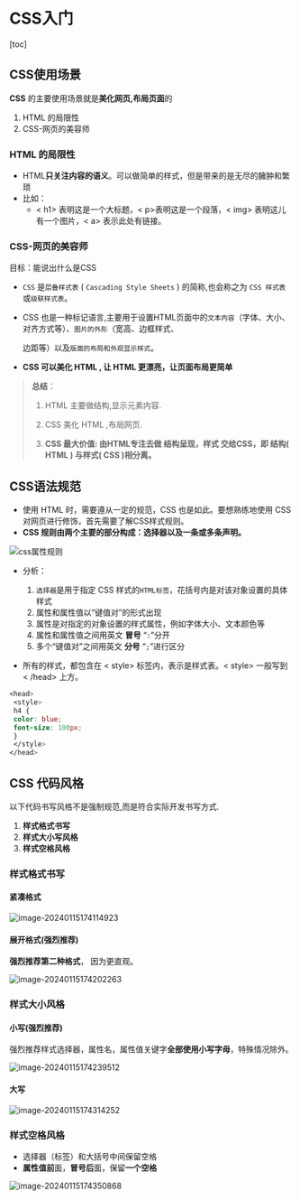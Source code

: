 # CSS入门

[toc]



## CSS使用场景

**CSS** 的主要使用场景就是**美化网页,布局页面**的

1. HTML 的局限性
2. CSS-网页的美容师





### HTML 的局限性

* HTML**只关注内容的语义**。可以做简单的样式，但是带来的是无尽的臃肿和繁琐
* 比如：
  * < h1> 表明这是一个大标题，< p>表明这是一个段落，< img> 表明这儿有一个图片，< a> 表示此处有链接。





### CSS-网页的美容师

目标：能说出什么是CSS

* `CSS` 是`层叠样式表` ( `Cascading Style Sheets` ) 的简称,也会称之为 `CSS 样式表`或`级联样式表`。

* CSS 也是一种标记语言,主要用于设置HTML页面中的`文本内容`（字体、大小、对齐方式等）、`图片的外形`（宽高、边框样式、

  边距等）以及`版面的布局和外观显示样式`。

* **CSS 可以美化 HTML , 让 HTML 更漂亮，让页面布局更简单**

> **总结**：
>
> 1. HTML 主要做结构,显示元素内容.
>
> 2. CSS 美化 HTML ,布局网页.
>
> 3. **CSS 最大价值: 由HTML专注去做 结构呈现，样式 交给CSS，即 结构( HTML ) 与样式( CSS )相分离。**







## CSS语法规范

* 使用 HTML 时，需要遵从一定的规范，CSS 也是如此。要想熟练地使用 CSS 对网页进行修饰，首先需要了解CSS样式规则。
* **CSS 规则由两个主要的部分构成：选择器以及一条或多条声明。**

 ![css属性规则](http://images.newstar.net.cn/sally-imgscss%E5%B1%9E%E6%80%A7%E8%A7%84%E5%88%99.png)

* 分析：
  1. `选择器`是用于指定 CSS 样式的`HTML标签`，花括号内是对该对象设置的具体样式
  2. 属性和属性值以“键值对”的形式出现
  3. 属性是对指定的对象设置的样式属性，例如字体大小、文本颜色等
  4. 属性和属性值之间用英文 **冒号** “`:`”分开
  5. 多个“键值对”之间用英文 **分号** “`;`”进行区分



* 所有的样式，都包含在 < style> 标签内，表示是样式表。< style> 一般写到 < /head> 上方。

```CSS
<head>
 <style>
 h4 {
 color: blue;
 font-size: 100px;
 }
 </style>
</head>
```









## CSS 代码风格

以下代码书写风格不是强制规范,而是符合实际开发书写方式.

1. **样式格式书写**
2. **样式大小写风格**
3. **样式空格风格**





### 样式格式书写

#### 紧凑格式

![image-20240115174114923](http://images.newstar.net.cn/sally-imgsimage-20240115174114923.png)  



#### 展开格式(强烈推荐)

**强烈推荐第二种格式**， 因为更直观。

![image-20240115174202263](http://images.newstar.net.cn/sally-imgsimage-20240115174202263.png) 







### 样式大小风格

#### 小写(强烈推荐)

强烈推荐样式选择器，属性名，属性值关键字**全部使用小写字母**，特殊情况除外。

![image-20240115174239512](http://images.newstar.net.cn/sally-imgsimage-20240115174239512.png) 



#### 大写

![image-20240115174314252](http://images.newstar.net.cn/sally-imgsimage-20240115174314252.png) 





### 样式空格风格

* 选择器（标签）和大括号中间保留空格
* **属性值前**面，**冒号后**面，保留**一个空格**

![image-20240115174350868](http://images.newstar.net.cn/sally-imgsimage-20240115174350868.png) 







 